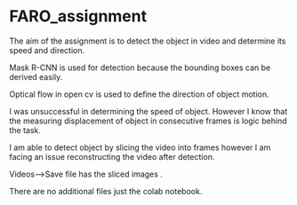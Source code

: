 # FARO_assignment

The aim of the assignment is to detect the object in video and determine its speed and direction.

Mask R-CNN is used for detection because the bounding boxes can be derived easily.

Optical flow in open cv is used to define the direction of object motion.

I was unsuccessful in determining the speed of object. However I know that the measuring displacement of object in consecutive frames is logic behind the task.

I am able to detect object by slicing the video into frames however I am facing an issue reconstructing the video after detection.

Videos-->Save file has the sliced images .

There are no additional files just the colab notebook.


   
